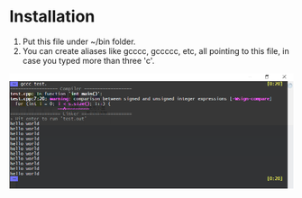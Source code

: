 # Installation
1. Put this file under ~/bin folder.
2. You can create aliases like gcccc, gccccc, etc, all pointing to this file, in case you typed more than three 'c'.

<img src="gccc/snap.png" alt="screenshot" width="600"/>
